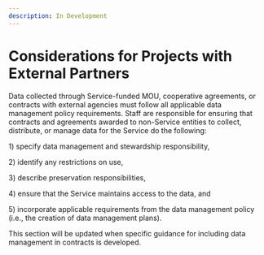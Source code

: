 ```yaml
---
description: In Development
---
```


# Considerations for Projects with External Partners

Data collected through Service-funded MOU, cooperative agreements, or contracts with external agencies must follow all applicable data management policy requirements. Staff are responsible for ensuring that contracts and agreements awarded to non-Service entities to collect, distribute, or manage data for the Service do the following:&#x20;

1\) specify data management and stewardship responsibility,

2\) identify any restrictions on use,

3\) describe preservation responsibilities,

4\) ensure that the Service maintains access to the data, and&#x20;

5\) incorporate applicable requirements from the data management policy (i.e., the creation of data management plans).

This section will be updated when specific guidance for including data management in contracts is developed.

